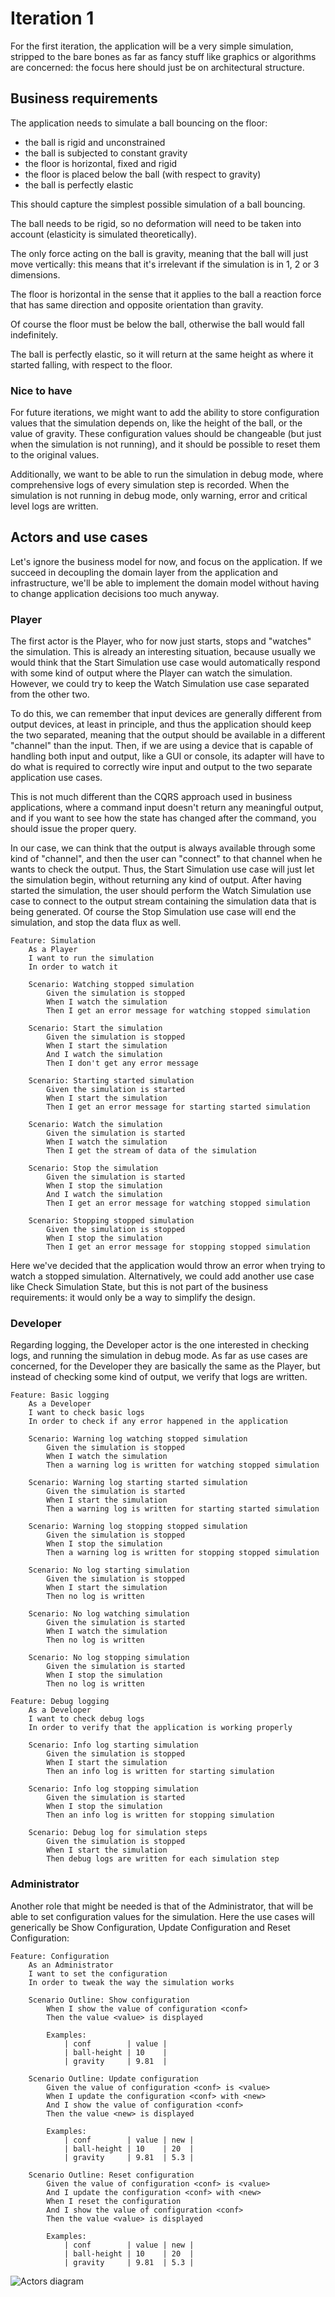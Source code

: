 # Iteration 1

For the first iteration, the application will be a very simple simulation, stripped to the bare bones as far as fancy stuff like graphics or algorithms are concerned: the focus here should just be on architectural structure.


## Business requirements

The application needs to simulate a ball bouncing on the floor:
- the ball is rigid and unconstrained
- the ball is subjected to constant gravity
- the floor is horizontal, fixed and rigid
- the floor is placed below the ball (with respect to gravity)
- the ball is perfectly elastic

This should capture the simplest possible simulation of a ball bouncing.

The ball needs to be rigid, so no deformation will need to be taken into account (elasticity is simulated theoretically).

The only force acting on the ball is gravity, meaning that the ball will just move vertically: this means that it's irrelevant if the simulation is in 1, 2 or 3 dimensions.

The floor is horizontal in the sense that it applies to the ball a reaction force that has same direction and opposite orientation than gravity.

Of course the floor must be below the ball, otherwise the ball would fall indefinitely.

The ball is perfectly elastic, so it will return at the same height as where it started falling, with respect to the floor.


### Nice to have

For future iterations, we might want to add the ability to store configuration values that the simulation depends on, like the height of the ball, or the value of gravity. These configuration values should be changeable (but just when the simulation is not running), and it should be possible to reset them to the original values.

Additionally, we want to be able to run the simulation in debug mode, where comprehensive logs of every simulation step is recorded. When the simulation is not running in debug mode, only warning, error and critical level logs are written.


## Actors and use cases

Let's ignore the business model for now, and focus on the application. If we succeed in decoupling the domain layer from the application and infrastructure, we'll be able to implement the domain model without having to change application decisions too much anyway.

### Player

The first actor is the Player, who for now just starts, stops and "watches" the simulation. This is already an interesting situation, because usually we would think that the Start Simulation use case would automatically respond with some kind of output where the Player can watch the simulation. However, we could try to keep the Watch Simulation use case separated from the other two.

To do this, we can remember that input devices are generally different from output devices, at least in principle, and thus the application should keep the two separated, meaning that the output should be available in a different "channel" than the input. Then, if we are using a device that is capable of handling both input and output, like a GUI or console, its adapter will have to do what is required to correctly wire input and output to the two separate application use cases.

This is not much different than the CQRS approach used in business applications, where a command input doesn't return any meaningful output, and if you want to see how the state has changed after the command, you should issue the proper query.

In our case, we can think that the output is always available through some kind of "channel", and then the user can "connect" to that channel when he wants to check the output. Thus, the Start Simulation use case will just let the simulation begin, without returning any kind of output. After having started the simulation, the user should perform the Watch Simulation use case to connect to the output stream containing the simulation data that is being generated. Of course the Stop Simulation use case will end the simulation, and stop the data flux as well.

```gherkin
Feature: Simulation
    As a Player
    I want to run the simulation
    In order to watch it
    
    Scenario: Watching stopped simulation
        Given the simulation is stopped
        When I watch the simulation
        Then I get an error message for watching stopped simulation
        
    Scenario: Start the simulation
        Given the simulation is stopped
        When I start the simulation
        And I watch the simulation
        Then I don't get any error message
        
    Scenario: Starting started simulation
        Given the simulation is started
        When I start the simulation
        Then I get an error message for starting started simulation
        
    Scenario: Watch the simulation
        Given the simulation is started
        When I watch the simulation
        Then I get the stream of data of the simulation
        
    Scenario: Stop the simulation
        Given the simulation is started
        When I stop the simulation
        And I watch the simulation
        Then I get an error message for watching stopped simulation
        
    Scenario: Stopping stopped simulation
        Given the simulation is stopped
        When I stop the simulation
        Then I get an error message for stopping stopped simulation
```

Here we've decided that the application would throw an error when trying to watch a stopped simulation. Alternatively, we could add another use case like Check Simulation State, but this is not part of the business requirements: it would only be a way to simplify the design. 


### Developer

Regarding logging, the Developer actor is the one interested in checking logs, and running the simulation in debug mode. As far as use cases are concerned, for the Developer they are basically the same as the Player, but instead of checking some kind of output, we verify that logs are written.

```gherkin
Feature: Basic logging
    As a Developer
    I want to check basic logs
    In order to check if any error happened in the application
    
    Scenario: Warning log watching stopped simulation
        Given the simulation is stopped
        When I watch the simulation
        Then a warning log is written for watching stopped simulation
        
    Scenario: Warning log starting started simulation
        Given the simulation is started
        When I start the simulation
        Then a warning log is written for starting started simulation
        
    Scenario: Warning log stopping stopped simulation
        Given the simulation is stopped
        When I stop the simulation
        Then a warning log is written for stopping stopped simulation
        
    Scenario: No log starting simulation
        Given the simulation is stopped
        When I start the simulation
        Then no log is written
        
    Scenario: No log watching simulation
        Given the simulation is started
        When I watch the simulation
        Then no log is written
        
    Scenario: No log stopping simulation
        Given the simulation is started
        When I stop the simulation
        Then no log is written

Feature: Debug logging
    As a Developer
    I want to check debug logs
    In order to verify that the application is working properly
    
    Scenario: Info log starting simulation
        Given the simulation is stopped
        When I start the simulation
        Then an info log is written for starting simulation
        
    Scenario: Info log stopping simulation
        Given the simulation is started
        When I stop the simulation
        Then an info log is written for stopping simulation
        
    Scenario: Debug log for simulation steps
        Given the simulation is stopped
        When I start the simulation
        Then debug logs are written for each simulation step
```


### Administrator

Another role that might be needed is that of the Administrator, that will be able to set configuration values for the simulation. Here the use cases will generically be Show Configuration, Update Configuration and Reset Configuration:

```gherkin
Feature: Configuration
    As an Administrator
    I want to set the configuration
    In order to tweak the way the simulation works
    
    Scenario Outline: Show configuration
        When I show the value of configuration <conf>
        Then the value <value> is displayed
        
        Examples:
            | conf        | value |
            | ball-height | 10    |
            | gravity     | 9.81  |
    
    Scenario Outline: Update configuration
        Given the value of configuration <conf> is <value>
        When I update the configuration <conf> with <new>
        And I show the value of configuration <conf>
        Then the value <new> is displayed
        
        Examples:
            | conf        | value | new |
            | ball-height | 10    | 20  |
            | gravity     | 9.81  | 5.3 |
    
    Scenario Outline: Reset configuration
        Given the value of configuration <conf> is <value>
        And I update the configuration <conf> with <new>
        When I reset the configuration
        And I show the value of configuration <conf>
        Then the value <value> is displayed
        
        Examples:
            | conf        | value | new |
            | ball-height | 10    | 20  |
            | gravity     | 9.81  | 5.3 |
```
![Actors diagram](./usecase.svg)
